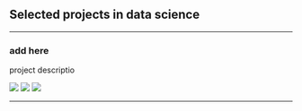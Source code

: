 ## Selected projects in data science

---

### add here

project descriptio 

[![](https://img.shields.io/badge/Python-white?logo=Python)](#) [![](https://img.shields.io/badge/Jupyter-white?logo=Jupyter)](#) [![](https://img.shields.io/badge/TensorFlow-white?logo=tensorflow)](#) 

---
